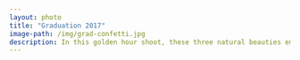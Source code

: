```yaml
---
layout: photo
title: "Graduation 2017"
image-path: /img/grad-confetti.jpg
description: In this golden hour shoot, these three natural beauties embody how every grad feels about finishing their bachelor's degree. #uh2017
---
```

